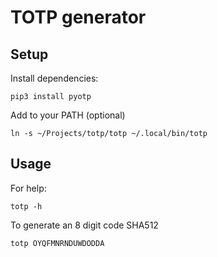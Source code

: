 # TOTP generator

## Setup

Install dependencies:
```
pip3 install pyotp
```

Add to your PATH (optional)
```
ln -s ~/Projects/totp/totp ~/.local/bin/totp
```

## Usage

For help:
```
totp -h
```

To generate an 8 digit code SHA512
```
totp OYQFMNRNDUWDODDA
```